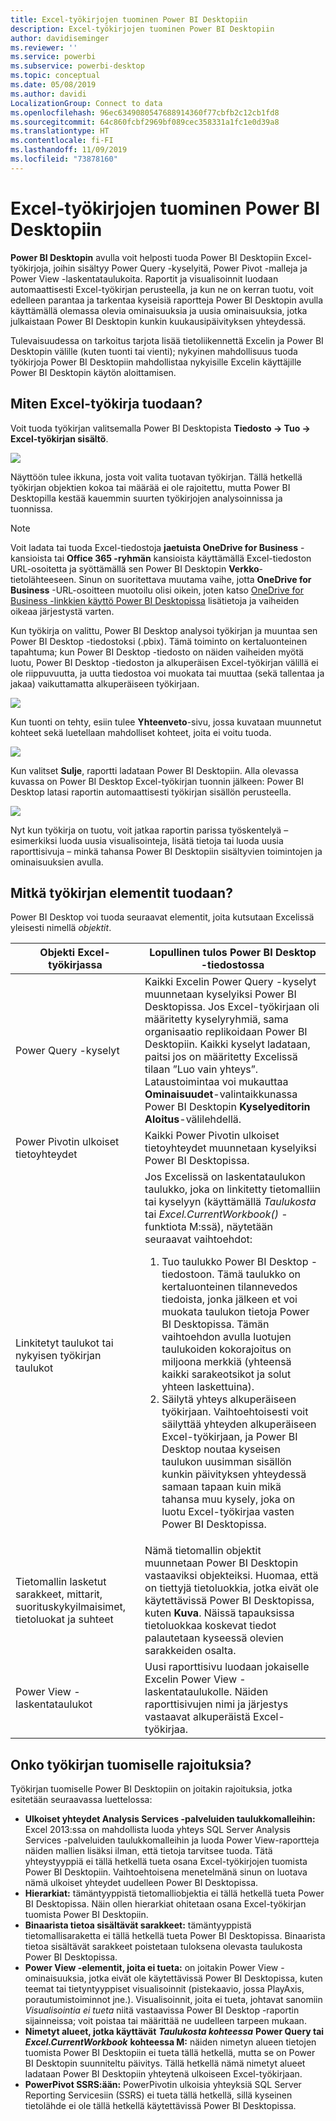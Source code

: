```yaml
---
title: Excel-työkirjojen tuominen Power BI Desktopiin
description: Excel-työkirjojen tuominen Power BI Desktopiin
author: davidiseminger
ms.reviewer: ''
ms.service: powerbi
ms.subservice: powerbi-desktop
ms.topic: conceptual
ms.date: 05/08/2019
ms.author: davidi
LocalizationGroup: Connect to data
ms.openlocfilehash: 96ec6349080547688914360f77cbfb2c12cb1fd8
ms.sourcegitcommit: 64c860fcbf2969bf089cec358331a1fc1e0d39a8
ms.translationtype: HT
ms.contentlocale: fi-FI
ms.lasthandoff: 11/09/2019
ms.locfileid: "73878160"
---
```

# <a name="import-excel-workbooks-into-power-bi-desktop"></a>Excel-työkirjojen tuominen Power BI Desktopiin
**Power BI Desktopin** avulla voit helposti tuoda Power BI Desktopiin Excel-työkirjoja, joihin sisältyy Power Query -kyselyitä, Power Pivot -malleja ja Power View -laskentataulukoita. Raportit ja visualisoinnit luodaan automaattisesti Excel-työkirjan perusteella, ja kun ne on kerran tuotu, voit edelleen parantaa ja tarkentaa kyseisiä raportteja Power BI Desktopin avulla käyttämällä olemassa olevia ominaisuuksia ja uusia ominaisuuksia, jotka julkaistaan Power BI Desktopin kunkin kuukausipäivityksen yhteydessä.

Tulevaisuudessa on tarkoitus tarjota lisää tietoliikennettä Excelin ja Power BI Desktopin välille (kuten tuonti tai vienti); nykyinen mahdollisuus tuoda työkirjoja Power BI Desktopiin mahdollistaa nykyisille Excelin käyttäjille Power BI Desktopin käytön aloittamisen.

## <a name="how-do-i-import-an-excel-workbook"></a>Miten Excel-työkirja tuodaan?
Voit tuoda työkirjan valitsemalla Power BI Desktopista **Tiedosto -\> Tuo -\> Excel-työkirjan sisältö**.

![](media/desktop-import-excel-workbooks/importexceltopbi_1.png)

Näyttöön tulee ikkuna, josta voit valita tuotavan työkirjan. Tällä hetkellä työkirjan objektien kokoa tai määrää ei ole rajoitettu, mutta Power BI Desktopilla kestää kauemmin suurten työkirjojen analysoinnissa ja tuonnissa.

> [!NOTE]
> Voit ladata tai tuoda Excel-tiedostoja **jaetuista OneDrive for Business** -kansioista tai **Office 365 -ryhmän** kansioista käyttämällä Excel-tiedoston URL-osoitetta ja syöttämällä sen Power BI Desktopin **Verkko**-tietolähteeseen. Sinun on suoritettava muutama vaihe, jotta **OneDrive for Business** -URL-osoitteen muotoilu olisi oikein, joten katso [OneDrive for Business -linkkien käyttö Power BI Desktopissa](desktop-use-onedrive-business-links.md) lisätietoja ja vaiheiden oikeaa järjestystä varten.
> 
> 

Kun työkirja on valittu, Power BI Desktop analysoi työkirjan ja muuntaa sen Power BI Desktop -tiedostoksi (.pbix). Tämä toiminto on kertaluonteinen tapahtuma; kun Power BI Desktop -tiedosto on näiden vaiheiden myötä luotu, Power BI Desktop -tiedoston ja alkuperäisen Excel-työkirjan välillä ei ole riippuvuutta, ja uutta tiedostoa voi muokata tai muuttaa (sekä tallentaa ja jakaa) vaikuttamatta alkuperäiseen työkirjaan.

![](media/desktop-import-excel-workbooks/importexceltopbi_2.png)

Kun tuonti on tehty, esiin tulee **Yhteenveto**-sivu, jossa kuvataan muunnetut kohteet sekä luetellaan mahdolliset kohteet, joita ei voitu tuoda.

![](media/desktop-import-excel-workbooks/importexceltopbi_3.png)

Kun valitset **Sulje**, raportti ladataan Power BI Desktopiin. Alla olevassa kuvassa on Power BI Desktop Excel-työkirjan tuonnin jälkeen: Power BI Desktop latasi raportin automaattisesti työkirjan sisällön perusteella.

![](media/desktop-import-excel-workbooks/importexceltopbi_4.png)

Nyt kun työkirja on tuotu, voit jatkaa raportin parissa työskentelyä – esimerkiksi luoda uusia visualisointeja, lisätä tietoja tai luoda uusia raporttisivuja – minkä tahansa Power BI Desktopiin sisältyvien toimintojen ja ominaisuuksien avulla.

## <a name="which-workbook-elements-are-imported"></a>Mitkä työkirjan elementit tuodaan?
Power BI Desktop voi tuoda seuraavat elementit, joita kutsutaan Excelissä yleisesti nimellä *objektit*.

| Objekti Excel-työkirjassa | Lopullinen tulos Power BI Desktop -tiedostossa |
| --- | --- |
| Power Query -kyselyt |Kaikki Excelin Power Query -kyselyt muunnetaan kyselyiksi Power BI Desktopissa. Jos Excel-työkirjaan oli määritetty kyselyryhmiä, sama organisaatio replikoidaan Power BI Desktopiin. Kaikki kyselyt ladataan, paitsi jos on määritetty Excelissä tilaan ”Luo vain yhteys”. Lataustoimintaa voi mukauttaa **Ominaisuudet**-valintaikkunassa Power BI Desktopin **Kyselyeditorin** **Aloitus**-välilehdellä. |
| Power Pivotin ulkoiset tietoyhteydet |Kaikki Power Pivotin ulkoiset tietoyhteydet muunnetaan kyselyiksi Power BI Desktopissa. |
| Linkitetyt taulukot tai nykyisen työkirjan taulukot |Jos Excelissä on laskentataulukon taulukko, joka on linkitetty tietomalliin tai kyselyyn (käyttämällä *Taulukosta* tai *Excel.CurrentWorkbook()* -funktiota M:ssä), näytetään seuraavat vaihtoehdot: <ol><li>Tuo taulukko Power BI Desktop -tiedostoon. Tämä taulukko on kertaluonteinen tilannevedos tiedoista, jonka jälkeen et voi muokata taulukon tietoja Power BI Desktopissa. Tämän vaihtoehdon avulla luotujen taulukoiden kokorajoitus on miljoona merkkiä (yhteensä kaikki sarakeotsikot ja solut yhteen laskettuina).</li><li>Säilytä yhteys alkuperäiseen työkirjaan. Vaihtoehtoisesti voit säilyttää yhteyden alkuperäiseen Excel-työkirjaan, ja Power BI Desktop noutaa kyseisen taulukon uusimman sisällön kunkin päivityksen yhteydessä samaan tapaan kuin mikä tahansa muu kysely, joka on luotu Excel-työkirjaa vasten Power BI Desktopissa.</li></ul> |
| Tietomallin lasketut sarakkeet, mittarit, suorituskykyilmaisimet, tietoluokat ja suhteet |Nämä tietomallin objektit muunnetaan Power BI Desktopin vastaaviksi objekteiksi. Huomaa, että on tiettyjä tietoluokkia, jotka eivät ole käytettävissä Power BI Desktopissa, kuten **Kuva**. Näissä tapauksissa tietoluokkaa koskevat tiedot palautetaan kyseessä olevien sarakkeiden osalta. |
| Power View -laskentataulukot |Uusi raporttisivu luodaan jokaiselle Excelin Power View -laskentataulukolle. Näiden raporttisivujen nimi ja järjestys vastaavat alkuperäistä Excel-työkirjaa. |

## <a name="are-there-any-limitations-to-importing-a-workbook"></a>Onko työkirjan tuomiselle rajoituksia?
Työkirjan tuomiselle Power BI Desktopiin on joitakin rajoituksia, jotka esitetään seuraavassa luettelossa:

* **Ulkoiset yhteydet Analysis Services -palveluiden taulukkomalleihin:** Excel 2013:ssa on mahdollista luoda yhteys SQL Server Analysis Services -palveluiden taulukkomalleihin ja luoda Power View-raportteja näiden mallien lisäksi ilman, että tietoja tarvitsee tuoda. Tätä yhteystyyppiä ei tällä hetkellä tueta osana Excel-työkirjojen tuomista Power BI Desktopiin. Vaihtoehtoisena menetelmänä sinun on luotava nämä ulkoiset yhteydet uudelleen Power BI Desktopissa.
* **Hierarkiat:** tämäntyyppistä tietomalliobjektia ei tällä hetkellä tueta Power BI Desktopissa. Näin ollen hierarkiat ohitetaan osana Excel-työkirjan tuomista Power BI Desktopiin.
* **Binaarista tietoa sisältävät sarakkeet:** tämäntyyppistä tietomallisaraketta ei tällä hetkellä tueta Power BI Desktopissa. Binaarista tietoa sisältävät sarakkeet poistetaan tuloksena olevasta taulukosta Power BI Desktopissa.
* **Power View -elementit, joita ei tueta:** on joitakin Power View -ominaisuuksia, jotka eivät ole käytettävissä Power BI Desktopissa, kuten teemat tai tietyntyyppiset visualisoinnit (pistekaavio, jossa PlayAxis, porautumistoiminnot jne.). Visualisoinnit, joita ei tueta, johtavat sanomiin *Visualisointia ei tueta* niitä vastaavissa Power BI Desktop -raportin sijainneissa; voit poistaa tai määrittää ne uudelleen tarpeen mukaan.
* **Nimetyt alueet, jotka käyttävät** ***Taulukosta kohteessa*** **Power Query tai** ***Excel.CurrentWorkbook*** **kohteessa M:** näiden nimetyn alueen tietojen tuomista Power BI Desktopiin ei tueta tällä hetkellä, mutta se on Power BI Desktopin suunniteltu päivitys. Tällä hetkellä nämä nimetyt alueet ladataan Power BI Desktopiin yhteytenä ulkoiseen Excel-työkirjaan.
* **PowerPivot SSRS:ään:** PowerPivotin ulkoisia yhteyksiä SQL Server Reporting Servicesiin (SSRS) ei tueta tällä hetkellä, sillä kyseinen tietolähde ei ole tällä hetkellä käytettävissä Power BI Desktopissa.

